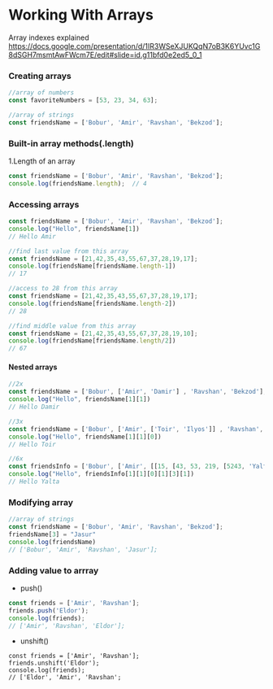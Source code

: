 # Working With Arrays

Array indexes explained 
https://docs.google.com/presentation/d/1IR3WSeXJUKQqN7oB3K6YUvc1G8dSGH7msmtAwFWcm7E/edit#slide=id.g11bfd0e2ed5_0_1

### Creating arrays
```js
//array of numbers
const favoriteNumbers = [53, 23, 34, 63];
```

```js
//array of strings
const friendsName = ['Bobur', 'Amir', 'Ravshan', 'Bekzod'];
```

### Built-in array methods(.length)
1.Length of an array
```js
const friendsName = ['Bobur', 'Amir', 'Ravshan', 'Bekzod'];
console.log(friendsName.length);  // 4
```

### Accessing arrays

```js
const friendsName = ['Bobur', 'Amir', 'Ravshan', 'Bekzod'];
console.log("Hello", friendsName[1])
// Hello Amir
```

```js
//find last value from this array
const friendsName = [21,42,35,43,55,67,37,28,19,17];
console.log(friendsName[friendsName.length-1])
// 17
```


```js
//access to 28 from this array
const friendsName = [21,42,35,43,55,67,37,28,19,17];
console.log(friendsName[friendsName.length-2])
// 28
```

```js
//find middle value from this array
const friendsName = [21,42,35,43,55,67,37,28,19,10];
console.log(friendsName[friendsName.length/2])
// 67
```

#### Nested arrays
```js
//2x
const friendsName = ['Bobur', ['Amir', 'Damir'] , 'Ravshan', 'Bekzod'];
console.log("Hello", friendsName[1][1])
// Hello Damir
```

```js
//3x
const friendsName = ['Bobur', ['Amir', ['Toir', 'Ilyos']] , 'Ravshan', 'Bekzod'];
console.log("Hello", friendsName[1][1][0])
// Hello Toir
```

```js
//6x
const friendsInfo = ['Bobur', ['Amir', [[15, [43, 53, 219, [5243, 'Yalta']]], 'Ilyos']] , 'Ravshan', 'Bekzod'];
console.log("Hello", friendsInfo[1][1][0][1][3][1])
// Hello Yalta
```

### Modifying array 
```js
//array of strings
const friendsName = ['Bobur', 'Amir', 'Ravshan', 'Bekzod'];
friendsName[3] = "Jasur"
console.log(friendsName)
// ['Bobur', 'Amir', 'Ravshan', 'Jasur'];
```

### Adding value to arrray 
- push()
```js
const friends = ['Amir', 'Ravshan'];
friends.push('Eldor');
console.log(friends);
// ['Amir', 'Ravshan', 'Eldor'];
```

- unshift()
```
const friends = ['Amir', 'Ravshan'];
friends.unshift('Eldor');
console.log(friends);
// ['Eldor', 'Amir', 'Ravshan';
```



